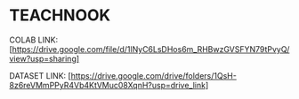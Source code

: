 # TEACHNOOK
COLAB LINK: [https://drive.google.com/file/d/1lNyC6LsDHos6m_RHBwzGVSFYN79tPvyQ/view?usp=sharing]



DATASET LINK: [https://drive.google.com/drive/folders/1QsH-8z6reVMmPPyR4Vb4KtVMuc08XqnH?usp=drive_link]
